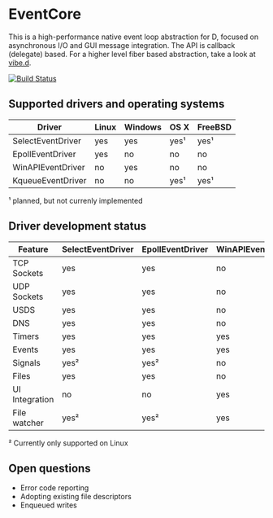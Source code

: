 EventCore
=========

This is a high-performance native event loop abstraction for D, focused on asynchronous I/O and GUI message integration. The API is callback (delegate) based. For a higher level fiber based abstraction, take a look at [vibe.d](https://vibed.org/).

[![Build Status](https://travis-ci.org/vibe-d/eventcore.svg?branch=master)](https://travis-ci.org/vibe-d/eventcore)


Supported drivers and operating systems
---------------------------------------

Driver            | Linux | Windows | OS X | FreeBSD
------------------|-------|---------|------|--------
SelectEventDriver | yes   | yes     | yes¹ | yes¹
EpollEventDriver  | yes   | no      | no   | no
WinAPIEventDriver | no    | yes     | no   | no
KqueueEventDriver | no    | no      | yes¹ | yes¹

¹ planned, but not currenly implemented


Driver development status
-------------------------

Feature          | SelectEventDriver | EpollEventDriver | WinAPIEventDriver | KqueueEventDriver
-----------------|-------------------|------------------|-------------------|------------------
TCP Sockets      | yes               | yes              | no                | no               
UDP Sockets      | yes               | yes              | no                | no               
USDS             | yes               | yes              | no                | no               
DNS              | yes               | yes              | no                | no               
Timers           | yes               | yes              | yes               | no               
Events           | yes               | yes              | yes               | no               
Signals          | yes²              | yes²             | no                | no               
Files            | yes               | yes              | no                | no               
UI Integration   | no                | no               | yes               | no               
File watcher     | yes²              | yes²             | yes               | no               

² Currently only supported on Linux


Open questions
--------------

- Error code reporting
- Adopting existing file descriptors
- Enqueued writes
